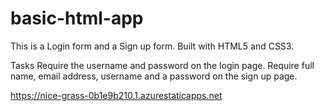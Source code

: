 # basic-html-app  

This is a Login form and a Sign up form.
Built with HTML5 and CSS3.

Tasks
Require the username and password on the login page.
Require full name, email address, username and a password on the sign up page.

https://nice-grass-0b1e9b210.1.azurestaticapps.net
